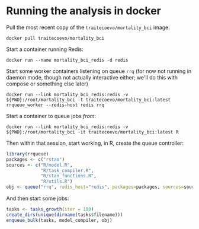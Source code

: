 # Running the analysis in docker

Pull the most recent copy of the `traitecoevo/mortality_bci` image:

```
docker pull traitecoevo/mortality_bci
```

Start a container running Redis:

```
docker run --name mortality_bci_redis -d redis
```

Start some worker containers listening on queue `rrq` (for now not running in daemon mode, though not actually interactive either; we'll do this with compose or something else later)

```
docker run --link mortality_bci_redis:redis -v ${PWD}:/root/mortality_bci -t traitecoevo/mortality_bci:latest rrqueue_worker --redis-host redis rrq
```

Start a container to queue jobs _from_:

```
docker run --link mortality_bci_redis:redis -v ${PWD}:/root/mortality_bci -it traitecoevo/mortality_bci:latest R
```

Then within that session, start working, in R, create the queue controller:

```r
library(rrqueue)
packages <- c("rstan")
sources <- c("R/model.R",
             "R/task_compiler.R",
             "R/stan_functions.R",
             "R/utils.R")
obj <- queue("rrq", redis_host="redis", packages=packages, sources=sources)
```

And then start some jobs:

```r
tasks <- tasks_growth(iter = 100)
create_dirs(unique(dirname(tasks$filename)))
enqueue_bulk(tasks, model_compiler, obj)
```
